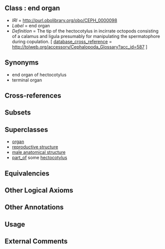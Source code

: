 
## Class : end organ

 * *IRI* = http://purl.obolibrary.org/obo/CEPH_0000098
 * *Label* = end organ
 * *Definition* = The tip of the hectocotylus in incirrate octopods consisting of a calamus and ligula presumably for manipulating the spermatophore during copulation. [ [database_cross_reference](../../ef/oboInOwl#hasDbXref.md) = http://tolweb.org/accessory/Cephalopoda_Glossary?acc_id=587 ]

## Synonyms

 * end organ of hectocotylus
 * terminal organ

## Cross-references


## Subsets


## Superclasses

 * [organ](../../UBERON/62/UBERON_0000062.md)
 * [reproductive structure](../../UBERON/56/UBERON_0005156.md)
 * [male anatomical structure](../../UBERON/03/UBERON_0014403.md)
 * [part_of](../../BFO/50/BFO_0000050.md) some [hectocotylus](../../CEPH/30/CEPH_0000130.md)

## Equivalencies


## Other Logical Axioms


## Other Annotations


## Usage


## External Comments

